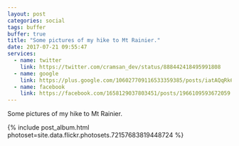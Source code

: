 ```yaml
---
layout: post
categories: social
tags: buffer
buffer: true
title: "Some pictures of my hike to Mt Rainier."
date: 2017-07-21 09:55:47
services: 
  - name: twitter
    link: https://twitter.com/cramsan_dev/status/888442418495991808
  - name: google
    link: https://plus.google.com/106027709116533359385/posts/iatAQqRk6FU
  - name: facebook
    link: https://facebook.com/1658129037803451/posts/1966109593672059
---
```


Some pictures of my hike to Mt Rainier. 

{% include post_album.html photoset=site.data.flickr.photosets.72157683819448724 %}
